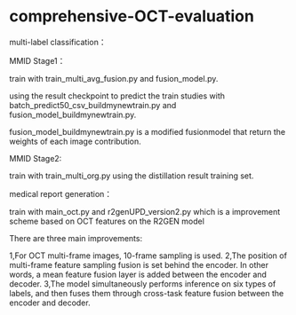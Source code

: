 # comprehensive-OCT-evaluation


multi-label classification：

MMID Stage1：

train with train_multi_avg_fusion.py and  fusion_model.py.

using the result checkpoint to predict the train studies with batch_predict50_csv_buildmynewtrain.py and fusion_model_buildmynewtrain.py.

fusion_model_buildmynewtrain.py is a modified fusionmodel that return the weights of each image contribution.


MMID Stage2:

train with train_multi_org.py using the distillation result training set.








medical report generation：

train with main_oct.py and r2genUPD_version2.py which is a improvement scheme based on OCT features on the R2GEN model


There are three main improvements:

1,For OCT multi-frame images, 10-frame sampling is used.
2,The position of multi-frame feature sampling fusion is set behind the encoder. In other words, a mean feature fusion layer is added between the encoder and decoder.
3,The model simultaneously performs inference on six types of labels, and then fuses them through cross-task feature fusion between the encoder and decoder.
